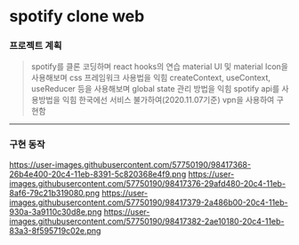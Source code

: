 # spotify clone web

### 프로젝트 계획

> spotify를 클론 코딩하며 react hooks의 연습
> material UI 및 material Icon을 사용해보며 css 프레임워크 사용법을 익힘
> createContext, useContext, useReducer 등을 사용해보며 global state 관리 방법을 익힘
> spotify api를 사용방법을 익힘
> 한국에선 서비스 불가하여(2020.11.07기준) vpn을 사용하여 구현함

---

### 구현 동작

https://user-images.githubusercontent.com/57750190/98417368-26b4e400-20c4-11eb-8391-5c820368e4f9.png
https://user-images.githubusercontent.com/57750190/98417376-29afd480-20c4-11eb-8af6-79c21b319080.png
https://user-images.githubusercontent.com/57750190/98417379-2a486b00-20c4-11eb-930a-3a9110c30d8e.png
https://user-images.githubusercontent.com/57750190/98417382-2ae10180-20c4-11eb-83a3-8f595719c02e.png
